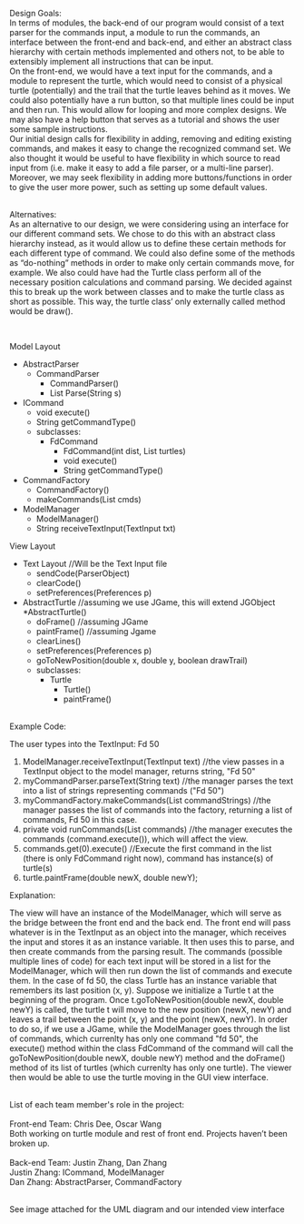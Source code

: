 Design Goals:
<br>In terms of modules, the back-end of our program would consist of a text parser for the commands input, a module to run the commands, an interface between the front-end and back-end,  and either an abstract class hierarchy with certain methods implemented and others not, to be able to extensibly implement all instructions that can be input.
<br>On the front-end, we would have a text input for the commands, and a module to represent the turtle, which would need to consist of a physical turtle (potentially) and the trail that the turtle leaves behind as it moves.  We could also potentially have a run button, so that multiple lines could be input and then run. This would allow for looping and more complex designs. We may also have a help button that serves as a tutorial and shows the user some sample instructions. 
<br>Our initial design calls for flexibility in adding, removing and editing existing commands, and makes it easy to change the recognized command set. We also thought it would be useful to have flexibility in which source to read input from (i.e. make it easy to add a file parser, or a multi-line parser). Moreover, we may seek flexibility in adding more buttons/functions in order to give the user more power, such as setting up some default values. 

<br>Alternatives:
<br>As an alternative to our design, we were considering using an interface for our different command sets. We chose to do this with an abstract class hierarchy instead, as it would allow us to define these certain methods for each different type of command.  We could also define some of the methods as “do-nothing” methods in order to make only certain commands move, for example.
We also could have had the Turtle class perform all of the necessary position calculations and command parsing. We decided against this to break up the work between classes and to make the turtle class as short as possible. This way, the turtle class’ only externally called method would be draw().

<br>

Model Layout
  * AbstractParser
    * CommandParser
      * CommandParser()
      * List<String> Parse(String s)
  * ICommand
    * void execute()
    * String getCommandType()
    * subclasses:
      * FdCommand
        * FdCommand(int dist, List<Turtle> turtles)
        * void execute()
        * String getCommandType()
  * CommandFactory
    * CommandFactory()
    * makeCommands(List<String> cmds)
  * ModelManager
    * ModelManager()
    * String receiveTextInput(TextInput txt)

View Layout
  * Text Layout //Will be the Text Input file
     * sendCode(ParserObject)
     * clearCode()
     * setPreferences(Preferences p)
  * AbstractTurtle //assuming we use JGame, this will extend JGObject
    *AbstractTurtle()
    * doFrame() //assuming JGame
    * paintFrame() //assuming Jgame
    * clearLines()
    * setPreferences(Preferences p)
    * goToNewPosition(double x, double y, boolean drawTrail)
    * subclasses:
      * Turtle
        * Turtle()
        * paintFrame()


<br>Example Code:

The user types into the TextInput: Fd 50

1. ModelManager.receiveTextInput(TextInput text) //the view passes in a TextInput object to the model manager, returns string, "Fd 50"
2. myCommandParser.parseText(String text) //the manager parses the text into a list of strings representing commands ("Fd 50")
3. myCommandFactory.makeCommands(List<String> commandStrings) //the manager passes the list of commands into the factory, returning a list of commands, Fd 50 in this case. 
4. private void runCommands(List<String> commands) //the manager executes the commands (command.execute()), which will affect the view. 
5. commands.get(0).execute() //Execute the first command in the list (there is only FdCommand right now), command has instance(s) of turtle(s)
6. turtle.paintFrame(double newX, double newY);

Explanation:

The view will have an instance of the ModelManager, which will serve as the bridge between the front end and the back end. The front end will pass whatever is in the TextInput as an object into the manager, which receives the input and stores it as an instance variable. It then uses this to parse, and then create commands from the parsing result. The commands (possible multiple lines of code) for each text input will be stored in a list for the ModelManager, which will then run down the list of commands and execute them. In the case of fd 50, the class Turtle has an instance variable that remembers its last position (x, y). Suppose we initialize a Turtle t at the beginning of the program. Once t.goToNewPosition(double newX, double newY) is called, the turtle t will move to the new position (newX, newY) and leaves a trail between the point (x, y) and the point (newX, newY). In order to do so, if we use a JGame, while the ModelManager goes through the list of commands, which currenlty has only one command "fd 50", the execute() method within the class FdCommand of the command will call the goToNewPosition(double newX, double newY) method and the doFrame() method of its list of turtles (which currenlty has only one turtle). The viewer then would be able to use the turtle moving in the GUI view interface. 

<br>List of each team member's role in the project:
<br>
<br>Front-end Team: Chris Dee, Oscar Wang 
<br>Both working on turtle module and rest of front end. Projects haven’t been broken up.
<br>
<br>Back-end Team: Justin Zhang, Dan Zhang
<br>Justin Zhang: ICommand, ModelManager
<br>Dan Zhang: AbstractParser, CommandFactory 

<br>See image attached for the UML diagram and our intended view interface

